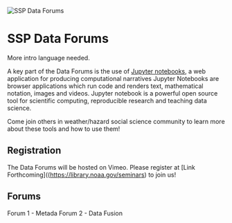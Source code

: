 ![SSP Data Forums](img/coverslide.png)

# SSP Data Forums

More intro language needed.

A key part of the Data Forums is the use of [Jupyter notebooks](https://jupyter.org), a web application for producing computational narratives  Jupyter Notebooks are browser applications which run code and renders text, mathematical notation, images and videos. Jupyter notebook is a powerful open source tool for scientific computing, reproducible research and teaching data science.

Come join others in weather/hazard social science community to learn more about these tools and how to use them!

## Registration

The Data Forums will be hosted on Vimeo.  Please register at [Link Forthcoming]((https://library.noaa.gov/seminars) to join us!

## Forums

Forum 1 - Metada
Forum 2 - Data Fusion
